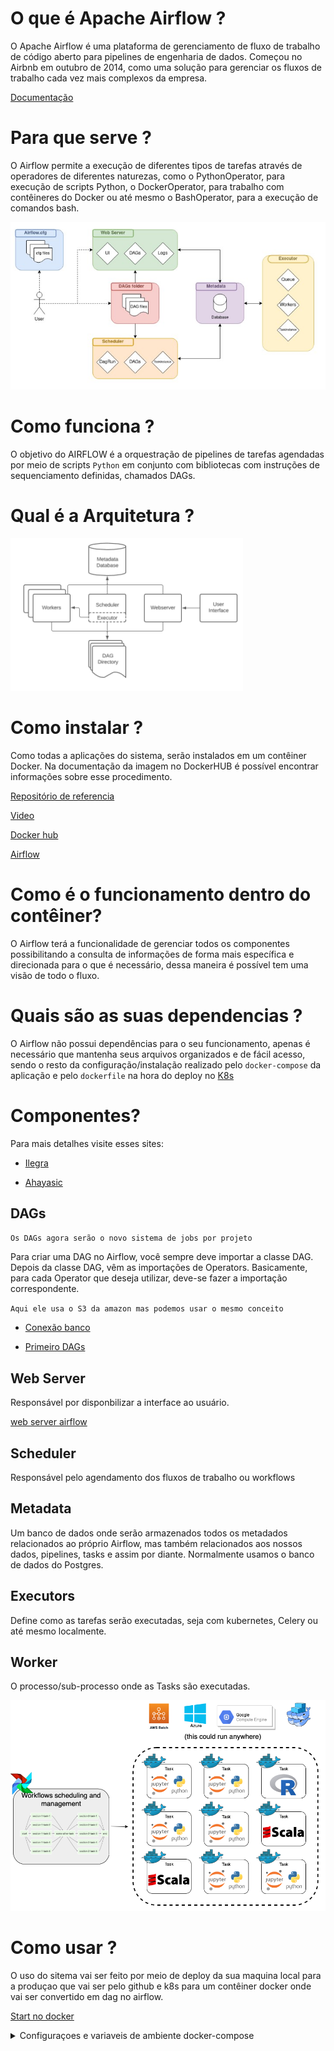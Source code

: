 # **O que é Apache Airflow ?**

O Apache Airflow é uma plataforma de gerenciamento de fluxo de trabalho de código aberto para pipelines de engenharia de dados. Começou no Airbnb em outubro de 2014, como uma solução para gerenciar os fluxos de trabalho cada vez mais complexos da empresa.

[Documentação](https://airflow.apache.org/docs/apache-airflow/stable/)

# **Para que serve ?**

O Airflow permite a execução de diferentes tipos de tarefas através de operadores de diferentes naturezas, como o PythonOperator, para execução de scripts Python, o DockerOperator, para trabalho com contêineres do Docker ou até mesmo o BashOperator, para a execução de comandos bash.

![Diagrama](Images/Diagrama%20Airflow.jpg)

# **Como funciona ?**

O objetivo do AIRFLOW é a orquestração de pipelines de tarefas agendadas por meio de scripts `Python` em conjunto com bibliotecas com instruções de sequenciamento definidas, chamados DAGs.

# **Qual é a Arquitetura ?**

![Arquitetura](Images/Arquitetura.png)

# **Como instalar ?**

Como todas a aplicações do sistema, serão instalados em um contêiner Docker. Na documentação da imagem no DockerHUB é possível encontrar informações sobre esse procedimento.

[Repositório de referencia](https://github.com/NarayanaBehera/Apache-Airflow-With-Docker-)

[Video](https://www.youtube.com/watch?v=qCi7kYg8P9U&list=PL5Gz0w1wYE8mSSxoBN--A6RekoyCw74h0&index=3)

[Docker hub](https://hub.docker.com/r/bitnami/airflow)

[Airflow](https://github.com/danilosousadba/airflow)

# **Como é o funcionamento dentro do contêiner?**

O Airflow terá a funcionalidade de gerenciar todos os componentes possibilitando a consulta de informações de forma mais específica e direcionada para o que é necessário, dessa maneira é possível tem uma visão de todo o fluxo.

# **Quais são as suas dependencias ?**

O Airflow não possui dependências para o seu funcionamento, apenas é necessário que mantenha seus arquivos organizados e de fácil acesso, sendo o resto da configuração/instalação realizado pelo `docker-compose` da aplicação e pelo `dockerfile` na hora do deploy no [K8s](../k8s/README.md)

# **Componentes?**

Para mais detalhes visite esses sites:

- [Ilegra](https://ilegra.com/blog/apache-airflow-maestro-de-pipelines-de-tarefas-agendadas/)

- [Ahayasic](https://ahayasic.github.io/apache-airflow-in-a-nutshell/content/introduction_to_apache_airflow/essential_concepts_and_components/#referencias)

## **DAGs**

`Os DAGs agora serão o novo sistema de jobs por projeto `

Para criar uma DAG no Airflow, você sempre deve importar a classe DAG. Depois da classe DAG, vêm as importações de Operators. Basicamente, para cada Operator que deseja utilizar, deve-se fazer a importação correspondente.

`Aqui ele usa o S3 da amazon mas podemos usar o mesmo conceito`

- [Conexão banco](https://www.youtube.com/watch?v=fLl_7S4_P94&t=375s)

- [Primeiro DAGs](https://estevestoni.medium.com/criando-a-primeira-dag-no-airflow-em-10-minutos-5b135618fe18)

## **Web Server**

Responsável por disponbilizar a interface ao usuário.

[web server airflow](https://airflow.apache.org/docs/apache-airflow/stable/security/webserver.html)

## **Scheduler**

Responsável pelo agendamento dos fluxos de trabalho ou workflows

## **Metadata**

Um banco de dados onde serão armazenados todos os metadados relacionados ao próprio Airflow, mas também relacionados aos nossos dados, pipelines, tasks e assim por diante. Normalmente usamos o banco de dados do Postgres.

## **Executors**

Define como as tarefas serão executadas, seja com kubernetes, Celery ou até mesmo localmente.

## **Worker**

O processo/sub-processo onde as Tasks são executadas.

![Tasks](Images/Tasks.png)

# **Como usar ?**

O uso do sitema vai ser feito por meio de deploy da sua maquina local para a produçao que vai ser pelo github e k8s para um contêiner docker onde vai ser convertido em dag no airflow.

[Start no docker](https://airflow.apache.org/docs/apache-airflow/stable/start/docker.html)

<details>
<summary> Configuraçoes e variaveis de ambiente docker-compose </summary>

### **Configuração**

Carregar arquivos DAG
Arquivos DAG personalizados podem ser montados em arquivos /opt/bitnami/airflow/dags.

### **Instalando módulos python adicionais**

Este contêiner suporta a instalação de módulos python adicionais no momento da inicialização. Para fazer isso, você pode montar um requirements.txtarquivo com suas necessidades específicas no caminho /bitnami/python/requirements.txt.

### **Variáveis ​​ambientais**

A instância do Airflow pode ser personalizada especificando variáveis ​​de ambiente na primeira execução. Os seguintes valores de ambiente são fornecidos para personalizar o Airflow:

### **Configuração do usuário**

- `AIRFLOW_USERNAME`: Nome de usuário do aplicativo Airflow. Padrão: usuário
- `AIRFLOW_PASSWORD`: Senha do aplicativo Airflow. Padrão: bitnami
- `AIRFLOW_EMAIL`: E-mail do aplicativo Airflow. Padrão: user@example.com

### **Configuração do fluxo de ar**

- `AIRFLOW_EXECUTOR`: Executor de fluxo de ar. Padrão: SequentialExecutor
- `AIRFLOW_FERNET_KEY`: Chave de fluxo de ar Fernet. Sem padrões.
- `AIRFLOW_SECRET_KEY`: Chave secreta do fluxo de ar. Sem padrões.
- `AIRFLOW_WEBSERVER_HOST`: Host do servidor web Airflow. Padrão: 127.0.0.1
- `AIRFLOW_WEBSERVER_PORT_NUMBER`: Porta do servidor web Airflow. Padrão: 8080
- `AIRFLOW_LOAD_EXAMPLES`: Para carregar tarefas de exemplo no aplicativo. Padrão: sim
- `AIRFLOW_BASE_URL`: URL base do servidor da Web do Airflow. Sem padrões.
- `AIRFLOW_HOSTNAME_CALLABLE`: Método para obter o nome do host. Sem padrões.
- `AIRFLOW_POOL_NAME`: Nome do conjunto. Sem padrões.
- `AIRFLOW_POOL_SIZE`: Tamanho da piscina, necessário com AIRFLOW_POOL_NAME. Sem padrões.
- `AIRFLOW_POOL_DESC`: Descrição do pool, necessária com AIRFLOW_POOL_NAME. Sem padrões.

### **Use um banco de dados existente**

- `AIRFLOW_DATABASE_HOST`: Nome do host do servidor PostgreSQL. Padrão: postgresql
- `AIRFLOW_DATABASE_PORT_NUMBER`: Porta utilizada pelo servidor PostgreSQL. Padrão: 5432
- `AIRFLOW_DATABASE_NAME`: nome do banco de dados que o Airflow usará para se conectar ao banco de dados. Padrão: bitnami_airflow
- `AIRFLOW_DATABASE_USERNAME`: usuário do banco de dados que o Airflow usará para se conectar ao banco de dados. Padrão: bn_airflow
- `AIRFLOW_DATABASE_PASSWORD`: Senha do banco de dados que o Airflow usará para se conectar ao banco de dados. Sem padrões.
- `AIRFLOW_DATABASE_USE_SSL`: Defina como sim se o banco de dados estiver usando SSL. Padrão: não
- `AIRFLOW_REDIS_USE_SSL`: Defina como sim se o Redis(R) usar SSL. Padrão: não
- `REDIS_HOST`: Nome do host para o servidor Redis(R). Padrão: redis
- `REDIS_PORT_NUMBER`: Porta usada pelo servidor Redis(R). Padrão: 6379
- `REDIS_USER`: usuário que o Airflow usará para se conectar ao Redis(R). Sem padrões.
- `REDIS_PASSWORD`: Senha que o Airflow usará para se conectar ao Redis(R). Sem padrões.
- `REDIS_DATABASE`: Número do banco de dados para o servidor Redis(R). Padrão: 1

### **Autenticação LDAP do Airflow**

- `AIRFLOW_LDAP_ENABLE`: ative a autenticação LDAP. Padrão: não
- `AIRFLOW_LDAP_URI`: URI do servidor LDAP. Sem padrões.
- `AIRFLOW_LDAP_SEARCH`: base de pesquisa LDAP. Sem padrões.
- `AIRFLOW_LDAP_UID_FIELD`: campo LDAP usado para uid. Sem padrões.
- `AIRFLOW_LDAP_BIND_USER`: nome de usuário LDAP. Sem padrões.
- `AIRFLOW_LDAP_BIND_PASSWORD`: Senha do usuário LDAP. Sem padrões.
- `AIRFLOW_USER_REGISTRATION`: Auto-registro do usuário. Padrão: Verdadeiro
- `AIRFLOW_USER_REGISTRATION_ROLE`: Função para o usuário criado. Sem padrões.
- `AIRFLOW_LDAP_ROLES_MAPPING`: Mapeamento do DN do LDAP para uma lista de funções do Airflow. Sem padrões.
- `AIRFLOW_LDAP_ROLES_SYNC_AT_LOGIN`: Substitua TODAS as funções do usuário a cada login, ou apenas no registro. Padrão: Verdadeiro
- `AIRFLOW_LDAP_USE_TLS`: Use SSL LDAP. Padrões: Falso .
- `AIRFLOW_LDAP_ALLOW_SELF_SIGNED`: Permitir certificados autoassinados em SSL LDAP. Padrão: Verdadeiro
- `AIRFLOW_LDAP_TLS_CA_CERTIFICATE`: Arquivo que armazena a CA para SSL do LDAP. Sem padrões.

- Além das variáveis ​​de ambiente anteriores, todos os parâmetros do arquivo de configuração podem ser substituídos usando variáveis ​​de ambiente com este formato: AIRFLOW**{SECTION}**{KEY}. Observe os sublinhados duplos.

### **Especificando variáveis ​​de ambiente usando o Docker Compose**

    version: '2'
        services:
        airflow:
            image: bitnami/airflow:latest
            environment:
            - AIRFLOW_FERNET_KEY=46BKJoQYlPPOexq0OhDZnIlNepKFf87WFwLbfzqDDho=
            - AIRFLOW_SECRET_KEY=a25mQ1FHTUh3MnFRSk5KMEIyVVU2YmN0VGRyYTVXY08=
            - AIRFLOW_EXECUTOR=CeleryExecutor
            - AIRFLOW_DATABASE_NAME=bitnami_airflow
            - AIRFLOW_DATABASE_USERNAME=bn_airflow
            - AIRFLOW_DATABASE_PASSWORD=bitnami1
            - AIRFLOW_PASSWORD=bitnami123
            - AIRFLOW_USERNAME=user
            - AIRFLOW_EMAIL=user@example.com
